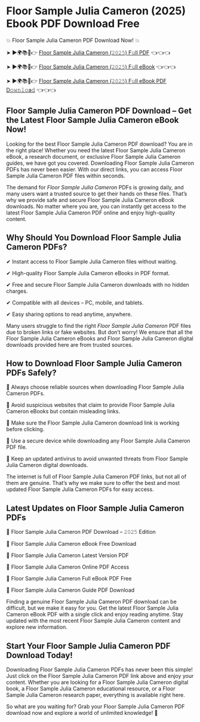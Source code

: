 # Floor Sample Julia Cameron (2025) Ebook PDF Download Free

💥 Floor Sample Julia Cameron PDF Download Now! 💥

➤ ►🌍📚📱👉 [Floor Sample Julia Cameron (𝟸𝟶𝟸𝟻) F𝚞ll PDF](https://getpdf.xyz/floor-sample-julia-cameron) 👈👈👈


➤ ►🌍📚📱👉 [Floor Sample Julia Cameron (𝟸𝟶𝟸𝟻) F𝚞ll eBook](https://getpdf.xyz/floor-sample-julia-cameron) 👈👈👈


➤ ►🌍📚📱👉 [Floor Sample Julia Cameron (𝟸𝟶𝟸𝟻) F𝚞ll eBook PDF D𝚘𝚠𝚗𝚕𝚘a𝚍](https://getpdf.xyz/floor-sample-julia-cameron) 👈👈👈


## Floor Sample Julia Cameron PDF Download – Get the Latest Floor Sample Julia Cameron eBook Now!

Looking for the best Floor Sample Julia Cameron PDF download? You are in the right place! Whether you need the latest Floor Sample Julia Cameron eBook, a research document, or exclusive Floor Sample Julia Cameron guides, we have got you covered. Downloading Floor Sample Julia Cameron PDFs has never been easier. With our direct links, you can access Floor Sample Julia Cameron PDF files within seconds.

The demand for *Floor Sample Julia Cameron* PDFs is growing daily, and many users want a trusted source to get their hands on these files. That’s why we provide safe and secure Floor Sample Julia Cameron eBook downloads. No matter where you are, you can instantly get access to the latest Floor Sample Julia Cameron PDF online and enjoy high-quality content.

## Why Should You Download Floor Sample Julia Cameron PDFs?

✔ Instant access to Floor Sample Julia Cameron files without waiting.

✔ High-quality Floor Sample Julia Cameron eBooks in PDF format.

✔ Free and secure Floor Sample Julia Cameron downloads with no hidden charges.

✔ Compatible with all devices – PC, mobile, and tablets.

✔ Easy sharing options to read anytime, anywhere.

Many users struggle to find the right *Floor Sample Julia Cameron* PDF files due to broken links or fake websites. But don’t worry! We ensure that all the Floor Sample Julia Cameron eBooks and Floor Sample Julia Cameron digital downloads provided here are from trusted sources.

## How to Download Floor Sample Julia Cameron PDFs Safely?

📌 Always choose reliable sources when downloading Floor Sample Julia Cameron PDFs.

📌 Avoid suspicious websites that claim to provide Floor Sample Julia Cameron eBooks but contain misleading links.

📌 Make sure the Floor Sample Julia Cameron download link is working before clicking.

📌 Use a secure device while downloading any Floor Sample Julia Cameron PDF file.

📌 Keep an updated antivirus to avoid unwanted threats from Floor Sample Julia Cameron digital downloads.

The internet is full of Floor Sample Julia Cameron PDF links, but not all of them are genuine. That’s why we make sure to offer the best and most updated Floor Sample Julia Cameron PDFs for easy access.

## Latest Updates on Floor Sample Julia Cameron PDFs

🔹 Floor Sample Julia Cameron PDF Download – 𝟸𝟶𝟸𝟻 Edition

🔹 Floor Sample Julia Cameron eBook Free Download

🔹 Floor Sample Julia Cameron Latest Version PDF

🔹 Floor Sample Julia Cameron Online PDF Access

🔹 Floor Sample Julia Cameron Full eBook PDF Free

🔹 Floor Sample Julia Cameron Guide PDF Download

Finding a genuine Floor Sample Julia Cameron PDF download can be difficult, but we make it easy for you. Get the latest Floor Sample Julia Cameron eBook PDF with a single click and enjoy reading anytime. Stay updated with the most recent Floor Sample Julia Cameron content and explore new information.

## Start Your Floor Sample Julia Cameron PDF Download Today!

Downloading Floor Sample Julia Cameron PDFs has never been this simple! Just click on the Floor Sample Julia Cameron PDF link above and enjoy your content. Whether you are looking for a Floor Sample Julia Cameron digital book, a Floor Sample Julia Cameron educational resource, or a Floor Sample Julia Cameron research paper, everything is available right here.

So what are you waiting for? Grab your Floor Sample Julia Cameron PDF download now and explore a world of unlimited knowledge! 🚀